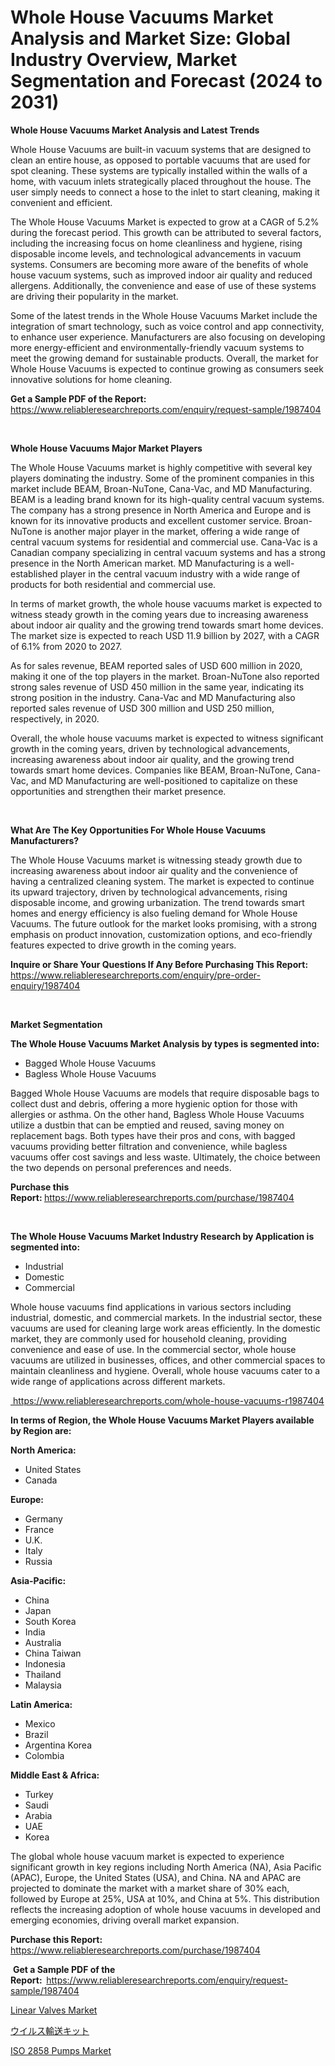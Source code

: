 <p><h1>Whole House Vacuums Market Analysis and Market Size: Global Industry Overview, Market Segmentation and Forecast (2024 to 2031)</h1></p><p><strong>Whole House Vacuums Market Analysis and Latest Trends</strong></p>
<p><p>Whole House Vacuums are built-in vacuum systems that are designed to clean an entire house, as opposed to portable vacuums that are used for spot cleaning. These systems are typically installed within the walls of a home, with vacuum inlets strategically placed throughout the house. The user simply needs to connect a hose to the inlet to start cleaning, making it convenient and efficient.</p><p>The Whole House Vacuums Market is expected to grow at a CAGR of 5.2% during the forecast period. This growth can be attributed to several factors, including the increasing focus on home cleanliness and hygiene, rising disposable income levels, and technological advancements in vacuum systems. Consumers are becoming more aware of the benefits of whole house vacuum systems, such as improved indoor air quality and reduced allergens. Additionally, the convenience and ease of use of these systems are driving their popularity in the market.</p><p>Some of the latest trends in the Whole House Vacuums Market include the integration of smart technology, such as voice control and app connectivity, to enhance user experience. Manufacturers are also focusing on developing more energy-efficient and environmentally-friendly vacuum systems to meet the growing demand for sustainable products. Overall, the market for Whole House Vacuums is expected to continue growing as consumers seek innovative solutions for home cleaning.</p></p>
<p><strong>Get a Sample PDF of the Report:&nbsp;</strong> <a href="https://www.reliableresearchreports.com/enquiry/request-sample/1987404">https://www.reliableresearchreports.com/enquiry/request-sample/1987404</a></p>
<p>&nbsp;</p>
<p><strong>Whole House Vacuums Major Market Players</strong></p>
<p><p>The Whole House Vacuums market is highly competitive with several key players dominating the industry. Some of the prominent companies in this market include BEAM, Broan-NuTone, Cana-Vac, and MD Manufacturing. BEAM is a leading brand known for its high-quality central vacuum systems. The company has a strong presence in North America and Europe and is known for its innovative products and excellent customer service. Broan-NuTone is another major player in the market, offering a wide range of central vacuum systems for residential and commercial use. Cana-Vac is a Canadian company specializing in central vacuum systems and has a strong presence in the North American market. MD Manufacturing is a well-established player in the central vacuum industry with a wide range of products for both residential and commercial use.</p><p>In terms of market growth, the whole house vacuums market is expected to witness steady growth in the coming years due to increasing awareness about indoor air quality and the growing trend towards smart home devices. The market size is expected to reach USD 11.9 billion by 2027, with a CAGR of 6.1% from 2020 to 2027.</p><p>As for sales revenue, BEAM reported sales of USD 600 million in 2020, making it one of the top players in the market. Broan-NuTone also reported strong sales revenue of USD 450 million in the same year, indicating its strong position in the industry. Cana-Vac and MD Manufacturing also reported sales revenue of USD 300 million and USD 250 million, respectively, in 2020.</p><p>Overall, the whole house vacuums market is expected to witness significant growth in the coming years, driven by technological advancements, increasing awareness about indoor air quality, and the growing trend towards smart home devices. Companies like BEAM, Broan-NuTone, Cana-Vac, and MD Manufacturing are well-positioned to capitalize on these opportunities and strengthen their market presence.</p></p>
<p>&nbsp;</p>
<p><strong>What Are The Key Opportunities For Whole House Vacuums Manufacturers?</strong></p>
<p><p>The Whole House Vacuums market is witnessing steady growth due to increasing awareness about indoor air quality and the convenience of having a centralized cleaning system. The market is expected to continue its upward trajectory, driven by technological advancements, rising disposable income, and growing urbanization. The trend towards smart homes and energy efficiency is also fueling demand for Whole House Vacuums. The future outlook for the market looks promising, with a strong emphasis on product innovation, customization options, and eco-friendly features expected to drive growth in the coming years.</p></p>
<p><strong>Inquire or Share Your Questions If Any Before Purchasing This Report:</strong> <a href="https://www.reliableresearchreports.com/enquiry/pre-order-enquiry/1987404">https://www.reliableresearchreports.com/enquiry/pre-order-enquiry/1987404</a></p>
<p>&nbsp;</p>
<p><strong>Market Segmentation</strong></p>
<p><strong>The Whole House Vacuums Market Analysis by types is segmented into:</strong></p>
<p><ul><li>Bagged Whole House Vacuums</li><li>Bagless Whole House Vacuums</li></ul></p>
<p><p>Bagged Whole House Vacuums are models that require disposable bags to collect dust and debris, offering a more hygienic option for those with allergies or asthma. On the other hand, Bagless Whole House Vacuums utilize a dustbin that can be emptied and reused, saving money on replacement bags. Both types have their pros and cons, with bagged vacuums providing better filtration and convenience, while bagless vacuums offer cost savings and less waste. Ultimately, the choice between the two depends on personal preferences and needs.</p></p>
<p><strong>Purchase this Report:&nbsp;</strong><a href="https://www.reliableresearchreports.com/purchase/1987404">https://www.reliableresearchreports.com/purchase/1987404</a></p>
<p>&nbsp;</p>
<p><strong>The Whole House Vacuums Market Industry Research by Application is segmented into:</strong></p>
<p><ul><li>Industrial</li><li>Domestic</li><li>Commercial</li></ul></p>
<p><p>Whole house vacuums find applications in various sectors including industrial, domestic, and commercial markets. In the industrial sector, these vacuums are used for cleaning large work areas efficiently. In the domestic market, they are commonly used for household cleaning, providing convenience and ease of use. In the commercial sector, whole house vacuums are utilized in businesses, offices, and other commercial spaces to maintain cleanliness and hygiene. Overall, whole house vacuums cater to a wide range of applications across different markets.</p></p>
<p><a href="https://www.reliableresearchreports.com/whole-house-vacuums-r1987404">&nbsp;https://www.reliableresearchreports.com/whole-house-vacuums-r1987404</a></p>
<p><strong>In terms of Region, the Whole House Vacuums Market Players available by Region are:</strong></p>
<p>
    <p> <strong> North America: </strong>
        <ul>
            <li>United States</li>
            <li>Canada</li>
        </ul>
        </p> 
    <p> <strong> Europe: </strong>
        <ul>
            <li>Germany</li>
            <li>France</li>
            <li>U.K.</li>
            <li>Italy</li>
            <li>Russia</li>
        </ul>
        </p> 
    <p> <strong> Asia-Pacific: </strong>
        <ul>
            <li>China</li>
            <li>Japan</li>
            <li>South Korea</li>
            <li>India</li>
            <li>Australia</li>
            <li>China Taiwan</li>
            <li>Indonesia</li>
            <li>Thailand</li>
            <li>Malaysia</li>
        </ul>
        </p> 
    <p> <strong> Latin America: </strong>
        <ul>
            <li>Mexico</li>
            <li>Brazil</li>
            <li>Argentina Korea</li>
            <li>Colombia</li>
        </ul>
        </p> 
    <p> <strong> Middle East & Africa: </strong>
        <ul>
            <li>Turkey</li>
            <li>Saudi</li>
            <li>Arabia</li>
            <li>UAE</li>
            <li>Korea</li>
        </ul>
    </p>
    </p>
<p><p>The global whole house vacuum market is expected to experience significant growth in key regions including North America (NA), Asia Pacific (APAC), Europe, the United States (USA), and China. NA and APAC are projected to dominate the market with a market share of 30% each, followed by Europe at 25%, USA at 10%, and China at 5%. This distribution reflects the increasing adoption of whole house vacuums in developed and emerging economies, driving overall market expansion.</p></p>
<p><strong>Purchase this Report: </strong><a href="https://www.reliableresearchreports.com/purchase/1987404">https://www.reliableresearchreports.com/purchase/1987404</a></p>
<p>&nbsp;<strong>Get a Sample PDF of the Report:&nbsp;&nbsp;</strong><a href="https://www.reliableresearchreports.com/enquiry/request-sample/1987404">https://www.reliableresearchreports.com/enquiry/request-sample/1987404</a></p>
<p><strong></strong></p>
<p><p><a href="https://github.com/brenzgnarento/Market-Research-Report-List-2/blob/main/linear-valves-market.md">Linear Valves Market</a></p><p><a href="https://github.com/hilmi-2a/Market-Research-Report-List-1/blob/main/594985042519.md">ウイルス輸送キット</a></p><p><a href="https://github.com/jerrycopelandthomaswsqd8q/Market-Research-Report-List-2/blob/main/iso-2858-pumps-market.md">ISO 2858 Pumps Market</a></p></p>